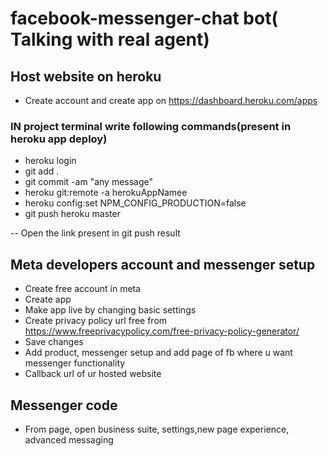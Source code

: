 # facebook-messenger-chat bot( Talking with real agent)

## Host website on heroku
- Create account and create app on https://dashboard.heroku.com/apps
### IN project terminal write following commands(present in heroku app deploy)
- heroku login
- git add .
- git commit -am "any message"
- heroku git:remote -a herokuAppNamee
- heroku config:set NPM_CONFIG_PRODUCTION=false
- git push heroku master

-- Open the link present in git push result

## Meta developers account and messenger setup
- Create free account in meta
- Create app
- Make app live by changing basic settings
- Create privacy policy url free from https://www.freeprivacypolicy.com/free-privacy-policy-generator/
- Save changes
- Add product, messenger setup and add page of fb where u want messenger functionality
- Callback url of ur hosted website 

## Messenger code
- From page, open business suite, settings,new page experience, advanced messaging

